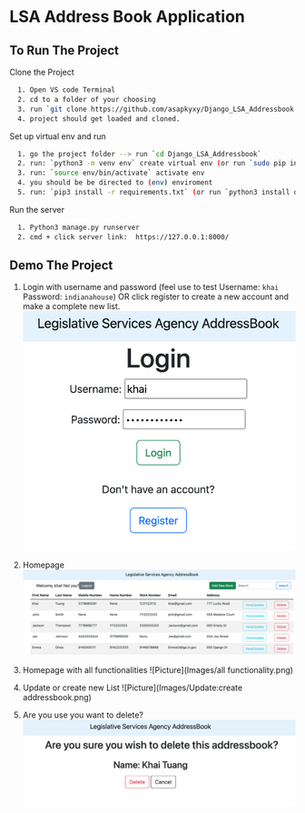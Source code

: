 
# LSA Address Book Application




## To Run The Project

Clone the Project
```bash
  1. Open VS code Terminal 
  2. cd to a folder of your choosing
  3. run `git clone https://github.com/asapkyxy/Django_LSA_Addressbook.git`
  4. project should get loaded and cloned.
```

Set up virtual env and run
```bash
  1. go the project folder --> run `cd Django_LSA_Addressbook`
  2. run: `python3 -m venv env` create virtual env (or run `sudo pip install virtualenv`)
  3. run: `source env/bin/activate` activate env
  4. you should be be directed to (env) enviroment
  5. run: `pip3 install -r requirements.txt` (or run `python3 install django` to get the latest django)
```
Run the server
```bash
  1. Python3 manage.py runserver
  2. cmd + click server link:  https://127.0.0.1:8000/
```

## Demo The Project
1. Login with username and password (feel use to test Username: `khai` Password: `indianahouse`)
OR click register to create a new account and make a complete new list.
![Picture](Images/Login.png)

2. Homepage
![Picture](Images/HomePage-AddressBook_lists.png)

3. Homepage with all functionalities
![Picture](Images/all functionality.png)

4. Update or create new List
![Picture](Images/Update:create addressbook.png)

5. Are you use you want to delete?
![Picture](Images/Delete_confirm.png)

